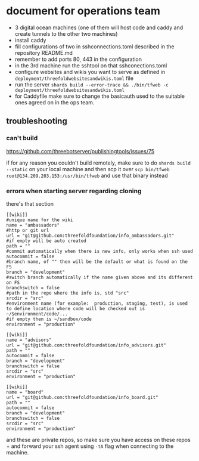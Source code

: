 # document for operations team

- 3 digital ocean machines (one of them will host code and caddy and create tunnels to the other two machines)
- install caddy
- fill configurations of two in sshconnections.toml described in the repository README.md
- remember to add ports 80, 443 in the configuration
- in the 3rd machine run the sshtool on that sshconections.toml
- configure websites and wikis you want to serve as defined in `deployment/threefoldwebsitesandwikis.toml` file
- run the server `shards build --error-trace && ./bin/tfweb -c deployment/threefoldwebsitesandwikis.toml`
- for Caddyfile make sure to change the basicauth used to the suitable ones agreed on in the ops team.

## troubleshooting

### can't build 

https://github.com/threebotserver/publishingtools/issues/75

if for any reason you couldn't build remotely, make sure to do `shards build --static` on your local machine and then scp it over `scp bin/tfweb root@134.209.203.153:/usr/bin/tfweb` and use that binary instead

### errors when starting server regarding cloning

there's that section
```
[[wiki]]
#unique name for the wiki
name = "ambassadors"
#http or git url
url = "git@github.com:threefoldfoundation/info_ambassadors.git"
#if empty will be auto created
path = ""
#commit automatically when there is new info, only works when ssh used
autocommit = false
#branch name, of "" then will be the default or what is found on the FS
branch = "development"
#switch branch automatically if the name given above and its different on FS
branchswitch = false
#path in the repo where the info is, std "src"
srcdir = "src"
#environment name (for example:  production, staging, test), is used to define location where code will be checked out is ~/$environment/code/... 
#if empty then is ~/sandbox/code
environment = "production"

[[wiki]]
name = "advisors"
url = "git@github.com:threefoldfoundation/info_advisors.git"
path = ""
autocommit = false
branch = "development"
branchswitch = false
srcdir = "src"
environment = "production"

[[wiki]]
name = "board"
url = "git@github.com:threefoldfoundation/info_board.git"
path = ""
autocommit = false
branch = "development"
branchswitch = false
srcdir = "src"
environment = "production"
```
and these are private repos, so make sure you have access on these repos + and forward your ssh agent using `-tA` flag when connecting to the machine.